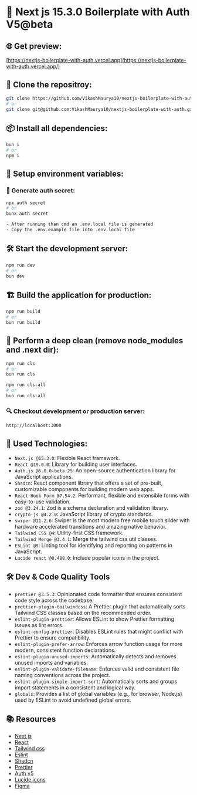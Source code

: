 # 🚀 Next js 15.3.0 Boilerplate with Auth V5@beta

## 🌐 Get preview:
[https://nextjs-boilerplate-with-auth.vercel.app](https://nextjs-boilerplate-with-auth.vercel.app/)

## 🧬 Clone the repositroy:
```bash
git clone https://github.com/VikashMaurya10/nextjs-boilerplate-with-auth .
# or
git clone git@github.com:VikashMaurya10/nextjs-boilerplate-with-auth.git .
```

## 📦 Install all dependencies:
```bash
bun i
# or
npm i
```

## 🔐 Setup environment variables:

### 🔑 Generate auth secret:
```bash
npx auth secret
# or
bunx auth secret

- After running than cmd an .env.local file is generated
- Copy the .env.example file into .env.local file
```

## 🛠️ Start the development server:
```bash
npm run dev
# or
bun dev
```

## 🏗️ Build the application for production:
```bash
npm run build
# or
bun run build
```

## 🧹 Perform a deep clean (remove node_modules and .next dir):
```bash
npm run cls
# or
bun run cls

npm run cls:all
# or
bun run cls:all
```

### 🔍 Checkout development or production server:
```bash
http://localhost:3000
```

## 🚀 Used Technologies:

- ``Next.js @15.3.0``: Flexible React framework.
- ``React @19.0.0``: Library for building user interfaces.
- ``Auth.js @5.0.0-beta.25``: An open-source authentication library for JavaScript applications.
- ``Shadcn``: React component library that offers a set of pre-built, customizable components for building modern web apps.
- ``React Hook Form @7.54.2``: Performant, flexible and extensible forms with easy-to-use validation.
- ``zod @3.24.1``: Zod is a schema declaration and validation library.
- ``crypto-js @4.2.0``: JavaScript library of crypto standards.
- ``swiper @11.2.6``: Swiper is the most modern free mobile touch slider with hardware accelerated transitions and amazing native behavior.
- ``Tailwind CSS @4``: Utility-first CSS framework.
- ``Tailwind Merge @3.4.1``: Merge the tailwind css util classes.
- ``ESLint @9``: Linting tool for identifying and reporting on patterns in JavaScript.
- ``Lucide react @0.488.0``: Include popular icons in the project.
<!-- - ``sharp @0.33.5``:  High performance Node.js image processing, the fastest module to resize JPEG, PNG, WebP, GIF, AVIF and TIFF images. -->


## 🛠️ Dev & Code Quality Tools

- `prettier @3.5.3`: Opinionated code formatter that ensures consistent code style across the codebase.
- `prettier-plugin-tailwindcss`: A Prettier plugin that automatically sorts Tailwind CSS classes based on the recommended order.
- `eslint-plugin-prettier`: Allows ESLint to show Prettier formatting issues as lint errors.
- `eslint-config-prettier`: Disables ESLint rules that might conflict with Prettier to ensure compatibility.
- `eslint-plugin-prefer-arrow`: Enforces arrow function usage for more modern, consistent function declarations.
- `eslint-plugin-unused-imports`: Automatically detects and removes unused imports and variables.
- `eslint-plugin-validate-filename`: Enforces valid and consistent file naming conventions across the project.
- `eslint-plugin-simple-import-sort`: Automatically sorts and groups import statements in a consistent and logical way.
- `globals`: Provides a list of global variables (e.g., for browser, Node.js) used by ESLint to avoid undefined global errors.


## 📚 Resources
- [Next js](https://nextjs.org/docs)
- [React](https://react.dev/learn)
- [Tailwind css](https://tailwindcss.com)
- [Eslint](https://eslint.org/)
- [Shadcn](https://ui.shadcn.com/docs)
- [Prettier](https://prettier.io/)
- [Auth v5](https://authjs.dev/getting-started/migrating-to-v5)
- [Lucide icons](https://lucide.dev/icons/)
- [Figma](https://www.figma.com/)
